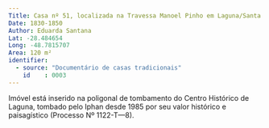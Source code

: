 ```yaml
---
Title: Casa nº 51, localizada na Travessa Manoel Pinho em Laguna/Santa Catarina
Date: 1830-1850
Author: Eduarda Santana
Lat: -28.484654
Long: -48.7815707
Area: 120 m²
identifier:
  - source: "Documentário de casas tradicionais"
    id    : 0003
---
```


Imóvel está inserido na poligonal de tombamento do Centro Histórico de Laguna, tombado pelo Iphan desde 1985 por seu valor histórico e paisagístico 
(Processo Nº 1122-T—8).
